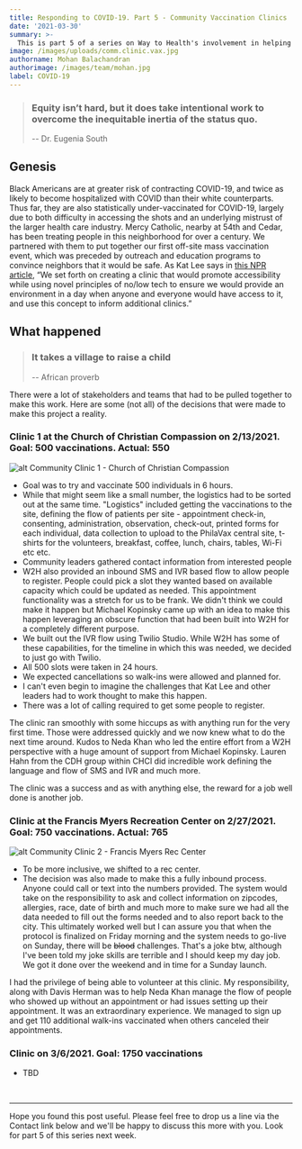 ```yaml
---
title: Responding to COVID-19. Part 5 - Community Vaccination Clinics
date: '2021-03-30'
summary: >-
  This is part 5 of a series on Way to Health's involvement in helping address the pandemic. This post focuses on the design and launch of the Community Vaccine Clinics project. Black Americans are at a greater risk of contracting COVID-19 and twice as likely to be hospitalized. They are also under-vaccinated compared to other groups. There was an intentional effort at Penn Medicine to set up community vaccination clinics in partnership with local community and faith based organizations to try and vaccinate this vulnerable population. Led by Dr. Kathleen Lee and supported on the backend by Way to Health, the effort has so-far managed to vaccinate 3000+ individuals over three 1 day clinics. 
image: /images/uploads/comm.clinic.vax.jpg
authorname: Mohan Balachandran
authorimage: /images/team/mohan.jpg
label: COVID-19
---
```

<blockquote>
<h3>Equity isn’t hard, but it does take intentional work to overcome the inequitable inertia of the status quo.</h3> 

-- Dr. Eugenia South
</blockquote>

## Genesis
Black Americans are at greater risk of contracting COVID-19, and twice as likely to become hospitalized with COVID than their white counterparts. Thus far, they are also statistically under-vaccinated for COVID-19, largely due to both difficulty in accessing the shots and an underlying mistrust of the larger health care industry. Mercy Catholic, nearby at 54th and Cedar, has been treating people in this neighborhood for over a century. We partnered with them to put together our first off-site mass vaccination event, which was preceded by outreach and education programs to convince neighbors that it would be safe. As Kat Lee says in [this NPR article](https://whyy.org/articles/black-church-leaders-health-systems-organize-mass-vaccination-site-in-west-philadelphia/), “We set forth on creating a clinic that would promote accessibility while using novel principles of no/low tech to ensure we would provide an environment in a day when anyone and everyone would have access to it, and use this concept to inform additional clinics.”


## What happened 
<blockquote>
<h3>It takes a village to raise a child</h3> 

-- African proverb
</blockquote>

There were a lot of stakeholders and teams that had to be pulled together to make this work. Here are some (not all) of the decisions that were made to make this project a reality.

### **Clinic 1 at the Church of Christian Compassion on 2/13/2021. Goal: 500 vaccinations. Actual: 550**

![alt Community Clinic 1 - Church of Christian Compassion](/images/uploads/wphilly.vax.whyy.jpg "Community Clinic 1 - Church of Christian Compassion") 

- Goal was to try and vaccinate 500 individuals in 6 hours. 
- While that might seem like a small number, the logistics had to be sorted out at the same time. "Logistics" included getting the vaccinations to the site, defining the flow of patients per site - appointment check-in, consenting, administration, observation, check-out, printed forms for each individual, data collection to upload to the PhilaVax central site, t-shirts for the volunteers, breakfast, coffee, lunch, chairs, tables, Wi-Fi etc etc. 
- Community leaders gathered contact information from interested people
- W2H also provided an inbound SMS and IVR based flow to allow people to register. People could pick a slot they wanted based on available capacity which could be updated as needed. This appointment functionality was a stretch for us to be frank. We didn't think we could make it happen but Michael Kopinsky came up with an idea to make this happen leveraging an obscure function that had been built into W2H for a completely different purpose.
- We built out the IVR flow using Twilio Studio. While W2H has some of these capabilities, for the timeline in which this was needed, we decided to just go with Twilio. 
- All 500 slots were taken in 24 hours. 
- We expected cancellations so walk-ins were allowed and planned for. 
- I can't even begin to imagine the challenges that Kat Lee and other leaders had to work thought to make this happen. 
- There was a lot of calling required to get some people to register. 

The clinic ran smoothly with some hiccups as with anything run for the very first time. Those were addressed quickly and we now knew what to do the next time around. Kudos to Neda Khan who led the entire effort from a W2H perspective with a huge amount of support from Michael Kopinsky. Lauren Hahn from the CDH group within CHCI did incredible work defining the language and flow of SMS and IVR and much more. 

The clinic was a success and as with anything else, the reward for a job well done is another job. 

### **Clinic at the Francis Myers Recreation Center on 2/27/2021. Goal: 750 vaccinations. Actual: 765**

![alt Community Clinic 2 - Francis Myers Rec Center](/images/uploads/clinic2.jpg "Community Clinic 2 - Francis Myers Rec Center") 

- To be more inclusive, we shifted to a rec center.
- The decision was also made to make this a fully inbound process. Anyone could call or text into the numbers provided. The system would take on the responsibility to ask and collect information on zipcodes, allergies, race, date of birth and much more to make sure we had all the data needed to fill out the forms needed and to also report back to the city. This ultimately worked well but I can assure you that when the protocol is finalized on Friday morning and the system needs to go-live on Sunday, there will be ~~blood~~ challenges. That's a joke btw, although I've been told my joke skills are terrible and I should keep my day job. We got it done over the weekend and in time for a Sunday launch. 

I had the privilege of being able to volunteer at this clinic. My responsibility, along with Davis Herman was to help Neda Khan manage the flow of people who showed up without an appointment or had issues setting up their appointment. It was an extraordinary experience. We managed to sign up and get 110 additional walk-ins vaccinated when others canceled their appointments. 

### **Clinic on 3/6/2021. Goal: 1750 vaccinations**
- TBD


<br/> <hr/>
Hope you found this post useful. Please feel free to drop us a line via the Contact link below and we'll be happy to discuss this more with you. Look for part 5 of this series next week.